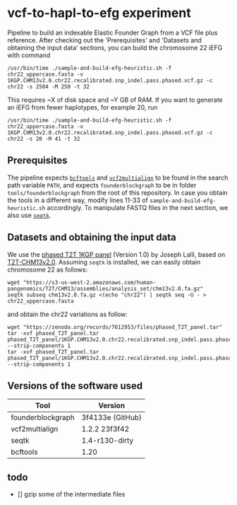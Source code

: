 # vcf-to-hapl-to-efg experiment
Pipeline to build an indexable Elastic Founder Graph from a VCF file plus reference. After checking out the 'Prerequisites' and 'Datasets and obtaining the input data' sections, you can build the chromosome 22 iEFG with command
```
/usr/bin/time ./sample-and-build-efg-heuristic.sh -f chr22_uppercase.fasta -v 1KGP.CHM13v2.0.chr22.recalibrated.snp_indel.pass.phased.vcf.gz -c chr22 -s 2504 -M 250 -t 32
```
This requires ~X of disk space and ~Y GB of RAM. If you want to generate an iEFG from fewer haplotypes, for example 20, run
```
/usr/bin/time ./sample-and-build-efg-heuristic.sh -f chr22_uppercase.fasta -v 1KGP.CHM13v2.0.chr22.recalibrated.snp_indel.pass.phased.vcf.gz -c chr22 -s 20 -M 41 -t 32
```

## Prerequisites
The pipeline expects [`bcftools`](https://www.htslib.org/download/) and [`vcf2multialign`](https://github.com/tsnorri/vcf2multialign) to be found in the search path variable `PATH`, and expects `founderblockgraph` to be in folder `tools/founderblockgraph` from the root of this repository. In case you obtain the tools in a different way, modify lines 11-33 of `sample-and-build-efg-heuristic.sh` accordingly. To manipulate FASTQ files in the next section, we also use [`seqtk`](https://github.com/lh3/seqtk).

## Datasets and obtaining the input data
We use the [phased T2T 1KGP panel](https://zenodo.org/records/7612953) (Version 1.0) by Joseph Lalli, based on [T2T-CHM13v2.0](https://github.com/marbl/CHM13). Assuming `seqtk` is installed, we can easily obtain chromosome 22 as follows:
```
wget "https://s3-us-west-2.amazonaws.com/human-pangenomics/T2T/CHM13/assemblies/analysis_set/chm13v2.0.fa.gz"
seqtk subseq chm13v2.0.fa.gz <(echo "chr22") | seqtk seq -U - > chr22_uppercase.fasta
```
and obtain the chr22 variations as follow:
```
wget "https://zenodo.org/records/7612953/files/phased_T2T_panel.tar"
tar -xvf phased_T2T_panel.tar phased_T2T_panel/1KGP.CHM13v2.0.chr22.recalibrated.snp_indel.pass.phased.vcf.gz --strip-components 1
tar -xvf phased_T2T_panel.tar phased_T2T_panel/1KGP.CHM13v2.0.chr22.recalibrated.snp_indel.pass.phased.vcf.gz.tbi --strip-components 1
```

## Versions of the software used
| Tool              |          Version |
| ----------------- | ---------------- |
| founderblockgraph | 3f4133e (GitHub) |
| vcf2multialign    |    1.2.2 23f3f42 |
| seqtk             |   1.4-r130-dirty |
| bcftools          |             1.20 |

## todo
- [] gzip some of the intermediate files
